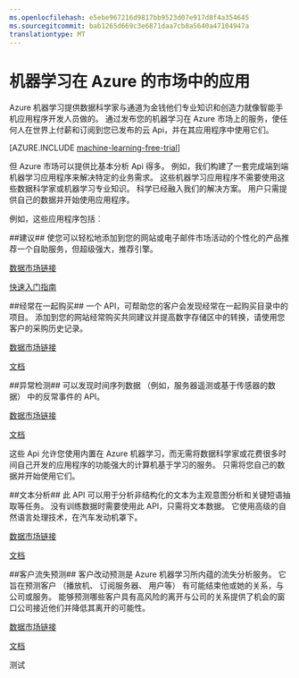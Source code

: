 ```yaml
---
ms.openlocfilehash: e5ebe967216d9817bb9523d07e917d8f4a354645
ms.sourcegitcommit: bab1265d669c3e6871daa7cb8a5640a47104947a
translationtype: MT
---
```

<properties 
    pageTitle="机器学习在 Azure 市场中的示例应用程序 |Microsoft Azure" 
    description="Azure 机器学习市场应用程序示例演示如何将发布您学习到 Azure 市场服务的付费订阅者在其应用程序中使用的计算机。" 
    services="machine-learning" 
    documentationCenter="" 
    authors="LuisCabrer" 
    manager="paulettm" 
    editor="cgronlun"/>

<tags 
    ms.service="machine-learning" 
    ms.workload="data-services" 
    ms.tgt_pltfrm="na" 
    ms.devlang="na" 
    ms.topic="article" 
    ms.date="09/01/2015" 
    ms.author="luisca"/> 

# 机器学习在 Azure 的市场中的应用

Azure 机器学习提供数据科学家与通道为金钱他们专业知识和创造力就像智能手机应用程序开发人员做的。 通过发布您的机器学习在 Azure 市场上的服务，使任何人在世界上付薪和订阅到您已发布的云 Api，并在其应用程序中使用它们。

[AZURE.INCLUDE [machine-learning-free-trial](../../includes/machine-learning-free-trial.md)] 

但 Azure 市场可以提供比基本分析 Api 得多。 例如，我们构建了一套完成端到端机器学习应用程序来解决特定的业务需求。 这些机器学习应用程序不需要使用这些数据科学家或机器学习专业知识。 科学已经融入我们的解决方案。 用户只需提供自己的数据并开始使用应用程序。 

例如，这些应用程序包括︰

##建议##
 使您可以轻松地添加到您的网站或电子邮件市场活动的个性化的产品推荐一个自助服务，但超级强大，推荐引擎。

[数据市场链接](http://datamarket.azure.com/dataset/amla/recommendations)

[快速入门指南](machine-learning-recommendation-api-quick-start-guide.md) 
  
##经常在一起购买##
一个 API，可帮助您的客户会发现经常在一起购买目录中的项目。 添加到您的网站经常购买共同建议并提高数字存储区中的转换，请使用您客户的采购历史记录。

[数据市场链接](https://datamarket.azure.com/dataset/amla/mba)

[文档](machine-learning-apps-frequently-bought-together-api.md)

##异常检测##
可以发现时间序列数据 （例如，服务器遥测或基于传感器的数据） 中的反常事件的 API。

[数据市场链接](https://datamarket.azure.com/dataset/aml_labs/anomalydetection)

[文档](machine-learning-apps-anomaly-detection.md)

这些 Api 允许您使用内置在 Azure 机器学习，而无需将数据科学家或花费很多时间自己开发的应用程序的功能强大的计算机基于学习的服务。 只需将您自己的数据并开始使用它们。

##文本分析##
此 API 可以用于分析非结构化的文本为主观意图分析和关键短语抽取等任务。 没有训练数据时需要使用此 API，只需将文本数据。 它使用高级的自然语言处理技术，在汽车发动机罩下。 

[数据市场链接](https://datamarket.azure.com/dataset/aml_labs/anomalydetection)

[文档](machine-learning-apps-text-analytics.md)

 
 ##客户流失预测##
客户改动预测是 Azure 机器学习所内蕴的流失分析服务。 它旨在预测客户 （播放机、 订阅服务器、 用户等） 有可能结束他或她的关系，与公司或服务。 能够预测哪些客户具有高风险的离开与公司的关系提供了机会的窗口公司接近他们并降低其离开的可能性。 

[数据市场链接](https://datamarket.azure.com/dataset/amla/customer-churn-prediction)

[文档](https://churn.cloudapp.net/documentation)

测试
